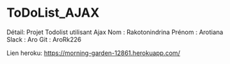 # ToDoList_AJAX

Détail: Projet Todolist utilisant Ajax
Nom : Rakotonindrina 
Prénom : Arotiana 
Slack : Aro 
Git : AroRk226

Lien heroku: https://morning-garden-12861.herokuapp.com/
